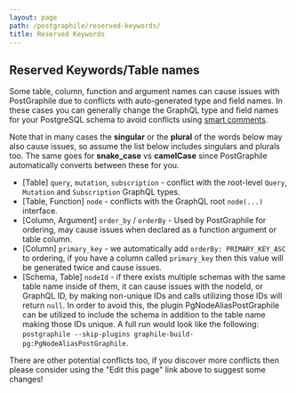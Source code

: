 ```yaml
---
layout: page
path: /postgraphile/reserved-keywords/
title: Reserved Keywords
---
```


## Reserved Keywords/Table names

Some table, column, function and argument names can cause issues with
PostGraphile due to conflicts with auto-generated type and field names. In
these cases you can generally change the GraphQL type and field names for your
PostgreSQL schema to avoid conflicts using [smart
comments](/postgraphile/smart-comments/).

Note that in many cases the **singular** or the **plural** of the words below may also
cause issues, so assume the list below includes singulars and plurals too. The
same goes for **snake_case** vs **camelCase** since PostGraphile automatically
converts between these for you.

- [Table] `query`, `mutation`, `subscription` - conflict with the root-level `Query`, `Mutation` and `Subscription` GraphQL types.
- [Table, Function] `node` - conflicts with the GraphQL root `node(...)` interface.
- [Column, Argument] `order_by` / `orderBy` - Used by PostGraphile for ordering, may cause issues when declared as a function argument or table column.
- [Column] `primary_key` - we automatically add `orderBy: PRIMARY_KEY_ASC` to ordering, if you have a column called `primary_key` then this value will be generated twice and cause issues.
- [Schema, Table] `nodeId` - if there exists multiple schemas with the same table name inside of them, it can cause issues with the nodeId, or GraphQL ID, by making non-unique IDs and calls utilizing those IDs will return `null`. In order to avoid this, the plugin PgNodeAliasPostGraphile can be utilized to include the schema in addition to the table name making those IDs unique. A full run would look like the following: `postgraphile --skip-plugins graphile-build-pg:PgNodeAliasPostGraphile`.  

There are other potential conflicts too, if you discover more conflicts then please consider using the "Edit this page" link above to suggest some changes!
